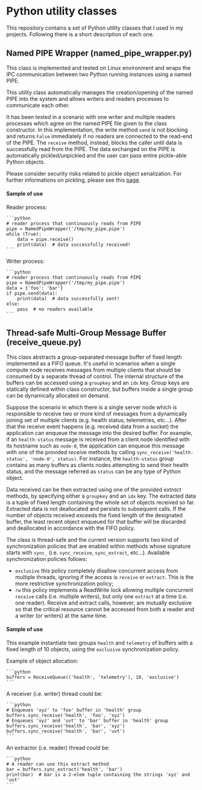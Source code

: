 Python utility classes 
===================

This repository contains a set of Python utility classes that I used in my projects. Following there is a short description of each one.

Named PIPE Wrapper (named\_pipe\_wrapper.py)
-------------

This class is implemented and tested on Linux environment and wraps the IPC communication between two Python running instances using a named PIPE.

This utility class automatically manages the creation/opening of the named PIPE into the system and allows writers and readers processes to communicate each other.

It has been tested in a scenario with one writer and multiple readers processes which agree on the named PIPE file given to the class constructor. In this implementation, the write method `send` is not blocking and returns `False` immediately if no readers are connected to the read-end of the PIPE. The `receive` method, instead, blocks the caller until data is successfully read from the PIPE. The data exchanged on the PIPE is automatically pickled/unpickled and the user can pass entire pickle-able Python objects.

Please consider security risks related to pickle object serialization. For further informations on pickling, please see this [page](https://docs.python.org/2/library/pickle.html).
#### Sample of use 
Reader process:

	```python
	# reader process that continuously reads from PIPE
	pipe = NamedPipeWrapper('/tmp/my_pipe.pipe')
	while (True):
		data = pipe.receive()
		print(data)  # data successfully received!
	```

Writer process:
 
    ```python
    # reader process that continuously reads from PIPE
    pipe = NamedPipeWrapper('/tmp/my_pipe.pipe')
    data = {'foo': 'bar'}
	if pipe.send(data):
		print(data)  # data successfully sent!
	else:
		pass  # no readers available
	```
Thread-safe Multi-Group Message Buffer (receive\_queue.py)
-------------
This class abstracts a group-separated message buffer of fixed length implemented as a FIFO queue. It's useful in scenarios when a single compute node receives messages from multiple clients that should be consumed by a separate thread of control. The internal structure of the buffers can be accessed using a `groupkey` and an `idx` key. Group keys are statically defined within class constructor, but buffers inside a single group can be dynamically allocated on demand. 

Suppose the scenario in which there is a single server node which is responsible to receive two or more kind of messages from a dynamically joining set of multiple clients (e.g. health status, telemetries, etc...). After that the receive event happens (e.g. received data from a socket) the application can enqueue the message into the desired buffer. For example, if an `health-status` message is received from a client node identified with its hostname such as `node-0`, the application can enqueue this message with one of the provided *receive* methods by calling `sync_receive('health-status', 'node-0', status)`. For instance, the `health-status` group contains as many buffers as clients nodes attempting to send their health status, and the message referred as `status` can be any type of Python object.

Data received can be then extracted using one of the provided *extract* methods, by specifying either a `groupkey` and an `idx` key. The extracted data is a tuple of fixed length containing the whole set of objects received so far. Extracted data is not deallocated and persists to subsequent calls. If the number of objects received exceeds the fixed length of the designated buffer, the least recent object enqueued for that buffer will be discarded and deallocated in accordance with the FIFO policy.

The class is thread-safe and the current version supports two kind of synchronization policies that are enabled within methods whose signature starts with `sync_` (i.e. `sync_receive`, `sync_extract`, etc...). Available synchronization policies follows:

 - `exclusive` this policy completely disallow concurrent access from multiple threads, ignoring if the access is `receive` or `extract`. This is the more restrictive synchronization policy;
 - `rw` this policy implements a ReadWrite lock allowing multiple concurrent `receive` calls (i.e. multiple writers), but only one `extract` at a time (i.e. one reader). Receive and extract calls, however, are mutually exclusive so that the critical resource cannot be accessed from both a reader and a writer (or writers) at the same time.

#### Sample of use 
This example instantiate two groups `health` and `telemetry` of buffers with a fixed length of 10 objects, using the `exclusive` synchronization policy. 

Example of object allocation:

    ```python
    buffers = ReceiveQueue(('health', 'telemetry'), 10, 'exclusive')
    ```

A receiver (i.e. writer) thread could be:

    ```python
    # Enqueues 'xyz' to 'foo' buffer in 'health' group
    buffers.sync_receive('health', 'foo', 'xyz')
    # Enqueues 'xyz' and 'uvt' to 'bar' buffer in 'health' group
    buffers.sync_receive('health', 'bar', 'xyz')
    buffers.sync_receive('health', 'bar', 'uvt')
	```
An extractor (i.e. reader) thread could be:
	
	```python
	# A reader can use this extract method
	bar = buffers.sync_extract('health', 'bar')
	print(bar)  # bar is a 2-elem tuple containing the strings 'xyz' and 'uvt'
	```